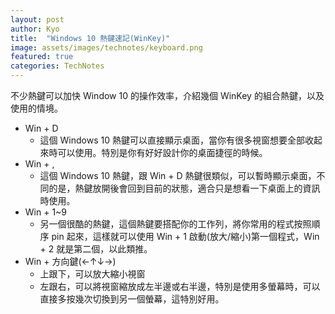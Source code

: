 ```yaml
---
layout: post
author: Kyo
title:  "Windows 10 熱鍵速記(WinKey)"
image: assets/images/technotes/keyboard.png
featured: true
categories: TechNotes
---
```


不少熱鍵可以加快 Window 10 的操作效率，介紹幾個 WinKey 的組合熱鍵，以及使用的情境。

- Win + D
    - 這個 Windows 10 熱鍵可以直接顯示桌面，當你有很多視窗想要全部收起來時可以使用。特別是你有好好設計你的桌面捷徑的時候。
- Win + ,
    - 這個 Windows 10 熱鍵，跟 Win + D 熱鍵很類似，可以暫時顯示桌面，不同的是，熱鍵放開後會回到目前的狀態，適合只是想看一下桌面上的資訊時使用。
- Win + 1~9
    - 另一個很酷的熱鍵，這個熱鍵要搭配你的工作列，將你常用的程式按照順序 pin 起來，這樣就可以使用 Win + 1 啟動(放大/縮小)第一個程式，Win + 2 就是第二個，以此類推。
- Win + 方向鍵(←↑↓→)
    - 上跟下，可以放大縮小視窗
    - 左跟右，可以將視窗縮放成左半邊或右半邊，特別是使用多螢幕時，可以直接多按幾次切換到另一個螢幕，這特別好用。
